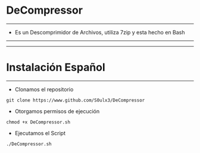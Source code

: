 # DeCompressor
--------------
- Es un Descomprimidor de Archivos, utiliza 7zip y esta hecho en Bash
--------------------------------------------------


--------------------------------------------------
# Instalación Español
-------------

- Clonamos el repositorio
```
git clone https://www.github.com/S0ulx3/DeCompressor
```
- Otorgamos permisos de ejecución
```
chmod +x DeCompressor.sh
```
- Ejecutamos el Script
```
./DeCompressor.sh
```
